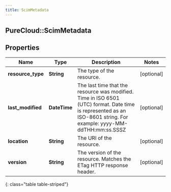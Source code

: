 ```yaml
---
title: ScimMetadata
---
```

## PureCloud::ScimMetadata

## Properties

|Name | Type | Description | Notes|
|------------ | ------------- | ------------- | -------------|
| **resource_type** | **String** | The type of the resource. | [optional] |
| **last_modified** | **DateTime** | The last time that the resource was modified. Time in ISO 6501 (UTC) format. Date time is represented as an ISO-8601 string. For example: yyyy-MM-ddTHH:mm:ss.SSSZ | [optional] |
| **location** | **String** | The URI of the resource. | [optional] |
| **version** | **String** | The version of the resource. Matches the ETag HTTP response header. | [optional] |
{: class="table table-striped"}


